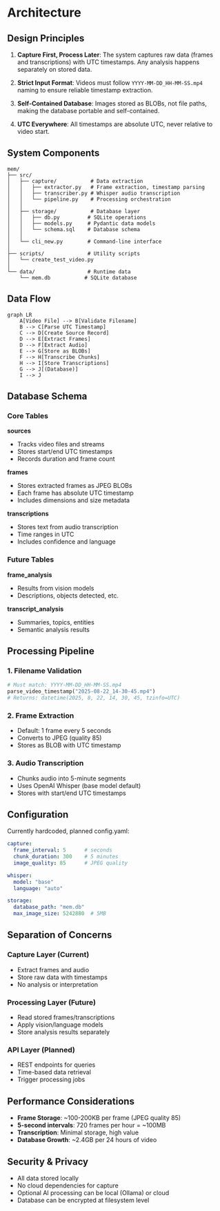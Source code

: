 # Architecture

## Design Principles

1. **Capture First, Process Later**: The system captures raw data (frames and transcriptions) with UTC timestamps. Any analysis happens separately on stored data.

2. **Strict Input Format**: Videos must follow `YYYY-MM-DD_HH-MM-SS.mp4` naming to ensure reliable timestamp extraction.

3. **Self-Contained Database**: Images stored as BLOBs, not file paths, making the database portable and self-contained.

4. **UTC Everywhere**: All timestamps are absolute UTC, never relative to video start.

## System Components

```
mem/
├── src/
│   ├── capture/           # Data extraction
│   │   ├── extractor.py   # Frame extraction, timestamp parsing
│   │   ├── transcriber.py # Whisper audio transcription
│   │   └── pipeline.py    # Processing orchestration
│   │
│   ├── storage/           # Database layer
│   │   ├── db.py         # SQLite operations
│   │   ├── models.py     # Pydantic data models
│   │   └── schema.sql    # Database schema
│   │
│   └── cli_new.py        # Command-line interface
│
├── scripts/              # Utility scripts
│   └── create_test_video.py
│
└── data/                 # Runtime data
    └── mem.db           # SQLite database
```

## Data Flow

```mermaid
graph LR
    A[Video File] --> B[Validate Filename]
    B --> C[Parse UTC Timestamp]
    C --> D[Create Source Record]
    D --> E[Extract Frames]
    D --> F[Extract Audio]
    E --> G[Store as BLOBs]
    F --> H[Transcribe Chunks]
    H --> I[Store Transcriptions]
    G --> J[(Database)]
    I --> J
```

## Database Schema

### Core Tables

**sources**
- Tracks video files and streams
- Stores start/end UTC timestamps
- Records duration and frame count

**frames**
- Stores extracted frames as JPEG BLOBs
- Each frame has absolute UTC timestamp
- Includes dimensions and size metadata

**transcriptions**
- Stores text from audio transcription
- Time ranges in UTC
- Includes confidence and language

### Future Tables

**frame_analysis**
- Results from vision models
- Descriptions, objects detected, etc.

**transcript_analysis**
- Summaries, topics, entities
- Semantic analysis results

## Processing Pipeline

### 1. Filename Validation
```python
# Must match: YYYY-MM-DD_HH-MM-SS.mp4
parse_video_timestamp("2025-08-22_14-30-45.mp4")
# Returns: datetime(2025, 8, 22, 14, 30, 45, tzinfo=UTC)
```

### 2. Frame Extraction
- Default: 1 frame every 5 seconds
- Converts to JPEG (quality 85)
- Stores as BLOB with UTC timestamp

### 3. Audio Transcription
- Chunks audio into 5-minute segments
- Uses OpenAI Whisper (base model default)
- Stores with start/end UTC timestamps

## Configuration

Currently hardcoded, planned config.yaml:
```yaml
capture:
  frame_interval: 5      # seconds
  chunk_duration: 300    # 5 minutes
  image_quality: 85      # JPEG quality

whisper:
  model: "base"
  language: "auto"

storage:
  database_path: "mem.db"
  max_image_size: 5242880  # 5MB
```

## Separation of Concerns

### Capture Layer (Current)
- Extract frames and audio
- Store raw data with timestamps
- No analysis or interpretation

### Processing Layer (Future)
- Read stored frames/transcriptions
- Apply vision/language models
- Store analysis results separately

### API Layer (Planned)
- REST endpoints for queries
- Time-based data retrieval
- Trigger processing jobs

## Performance Considerations

- **Frame Storage**: ~100-200KB per frame (JPEG quality 85)
- **5-second intervals**: 720 frames per hour = ~100MB
- **Transcription**: Minimal storage, high value
- **Database Growth**: ~2.4GB per 24 hours of video

## Security & Privacy

- All data stored locally
- No cloud dependencies for capture
- Optional AI processing can be local (Ollama) or cloud
- Database can be encrypted at filesystem level